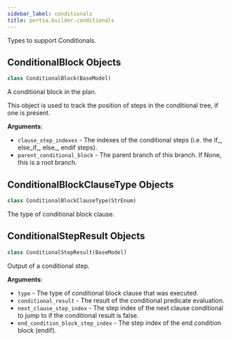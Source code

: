 ```yaml
---
sidebar_label: conditionals
title: portia.builder.conditionals
---
```


Types to support Conditionals.

## ConditionalBlock Objects

```python
class ConditionalBlock(BaseModel)
```

A conditional block in the plan.

This object is used to track the position of steps
in the conditional tree, if one is present.

**Arguments**:

- `clause_step_indexes` - The indexes of the conditional steps
  (i.e. the if_, else_if_, else_, endif steps).
- `parent_conditional_block` - The parent branch of this branch. If None,
  this is a root branch.

## ConditionalBlockClauseType Objects

```python
class ConditionalBlockClauseType(StrEnum)
```

The type of conditional block clause.

## ConditionalStepResult Objects

```python
class ConditionalStepResult(BaseModel)
```

Output of a conditional step.

**Arguments**:

- `type` - The type of conditional block clause that was executed.
- `conditional_result` - The result of the conditional predicate evaluation.
- `next_clause_step_index` - The step index of the next clause conditional to
  jump to if the conditional result is false.
- `end_condition_block_step_index` - The step index of the end condition block (endif).

